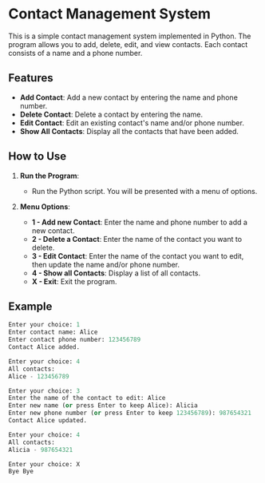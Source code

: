 # Contact Management System

This is a simple contact management system implemented in Python. The program allows you to add, delete, edit, and view contacts. Each contact consists of a name and a phone number.

## Features

- **Add Contact**: Add a new contact by entering the name and phone number.
- **Delete Contact**: Delete a contact by entering the name.
- **Edit Contact**: Edit an existing contact's name and/or phone number.
- **Show All Contacts**: Display all the contacts that have been added.

## How to Use

1. **Run the Program**:
   - Run the Python script. You will be presented with a menu of options.

2. **Menu Options**:
   - **1 - Add new Contact**: Enter the name and phone number to add a new contact.
   - **2 - Delete a Contact**: Enter the name of the contact you want to delete.
   - **3 - Edit Contact**: Enter the name of the contact you want to edit, then update the name and/or phone number.
   - **4 - Show all Contacts**: Display a list of all contacts.
   - **X - Exit**: Exit the program.

## Example

```python
Enter your choice: 1
Enter contact name: Alice
Enter contact phone number: 123456789
Contact Alice added.

Enter your choice: 4
All contacts:
Alice - 123456789

Enter your choice: 3
Enter the name of the contact to edit: Alice
Enter new name (or press Enter to keep Alice): Alicia
Enter new phone number (or press Enter to keep 123456789): 987654321
Contact Alice updated.

Enter your choice: 4
All contacts:
Alicia - 987654321

Enter your choice: X
Bye Bye